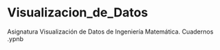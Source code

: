 # Visualizacion_de_Datos
Asignatura Visualización de Datos de Ingeniería Matemática.
Cuadernos .ypnb
